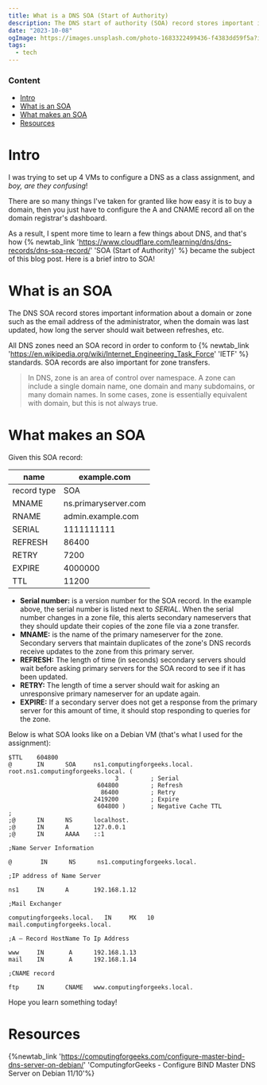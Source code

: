 ```yaml
---
title: What is a DNS SOA (Start of Authority)
description: The DNS start of authority (SOA) record stores important information about a domain or zone such as the email address of the administrator, when the domain was last updated, and how long the server should wait between refreshes
date: "2023-10-08"
ogImage: https://images.unsplash.com/photo-1683322499436-f4383dd59f5a?ixlib=rb-4.0.3&ixid=M3wxMjA3fDB8MHxwaG90by1wYWdlfHx8fGVufDB8fHx8fA%3D%3D&auto=format&fit=crop&w=2071&q=80
tags:
  - tech
---
```


### Content

- [Intro](#intro)
- [What is an SOA](#what-is-an-soa)
- [What makes an SOA](#what-makes-an-soa)
- [Resources](#resources)

# Intro

I was trying to set up 4 VMs to configure a DNS as a class assignment, and _boy, are they confusing_!

There are so many things I've taken for granted like how easy it is to buy a domain, then you just have to configure the A and CNAME record all on the domain registrar's dashboard.

As a result, I spent more time to learn a few things about DNS, and that's how {% newtab_link 'https://www.cloudflare.com/learning/dns/dns-records/dns-soa-record/' 'SOA (Start of Authority)' %} became the subject of this blog post. Here is a brief intro to SOA!

# What is an SOA

The DNS SOA record stores important information about a domain or zone such as the email address of the administrator, when the domain was last updated, how long the server should wait between refreshes, etc.

All DNS zones need an SOA record in order to conform to {% newtab_link 'https://en.wikipedia.org/wiki/Internet_Engineering_Task_Force' 'IETF' %} standards. SOA records are also important for zone transfers.

> In DNS, zone is an area of control over namespace. A zone can include a single domain name, one domain and many subdomains, or many domain names. In some cases, zone is essentially equivalent with domain, but this is not always true.

# What makes an SOA

Given this SOA record:

| name        | <span>example.com</span>          |
| ----------- | --------------------------------- |
| record type | SOA                               |
| MNAME       | <span>ns.primaryserver.com</span> |
| RNAME       | <span>admin.example.com</span>    |
| SERIAL      | 1111111111                        |
| REFRESH     | 86400                             |
| RETRY       | 7200                              |
| EXPIRE      | 4000000                           |
| TTL         | 11200                             |

- **Serial number:** is a version number for the SOA record. In the example above, the serial number is listed next to _SERIAL_. When the serial number changes in a zone file, this alerts secondary nameservers that they should update their copies of the zone file via a zone transfer.
- **MNAME:** is the name of the primary nameserver for the zone. Secondary servers that maintain duplicates of the zone's DNS records receive updates to the zone from this primary server.
- **REFRESH:** The length of time (in seconds) secondary servers should
  wait before asking primary servers for the SOA record to see if it has
  been updated.
- **RETRY:** The length of time a server should wait for asking an unresponsive primary nameserver for an update again.
- **EXPIRE:** If a secondary server does not get a response from the
  primary server for this amount of time, it should stop responding to
  queries for the zone.

Below is what SOA looks like on a Debian VM (that's what I used for the assignment):

```db
$TTL    604800
@       IN      SOA     ns1.computingforgeeks.local. root.ns1.computingforgeeks.local. (
                              3         ; Serial
                         604800         ; Refresh
                          86400         ; Retry
                        2419200         ; Expire
                         604800 )       ; Negative Cache TTL
;
;@      IN      NS      localhost.
;@      IN      A       127.0.0.1
;@      IN      AAAA    ::1

;Name Server Information

@        IN      NS      ns1.computingforgeeks.local.

;IP address of Name Server

ns1     IN      A       192.168.1.12

;Mail Exchanger

computingforgeeks.local.   IN     MX   10   mail.computingforgeeks.local.

;A – Record HostName To Ip Address

www     IN       A      192.168.1.13
mail    IN       A      192.168.1.14

;CNAME record

ftp     IN      CNAME   www.computingforgeeks.local.
```

Hope you learn something today!

# Resources

{%newtab_link 'https://computingforgeeks.com/configure-master-bind-dns-server-on-debian/' 'ComputingforGeeks - Configure BIND Master DNS Server on Debian 11/10'%}
